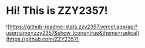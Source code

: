 # Hi! This is ZZY2357!

![https://github-readme-stats.zzy2357.vercel.app/api?username=zzy2357&show_icons=true&theme=radical](https://github.com/ZZY2357)

